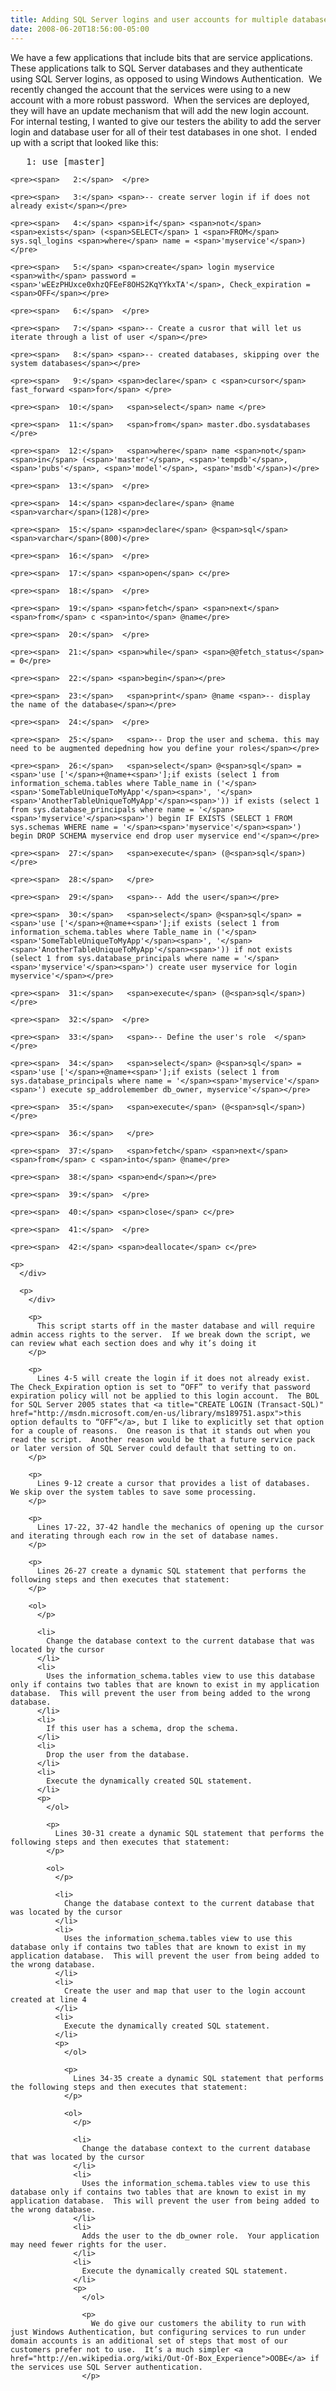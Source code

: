```yaml
---
title: Adding SQL Server logins and user accounts for multiple databases in one pass
date: 2008-06-20T18:56:00-05:00
---
```

We have a few applications that include bits that are service applications.  These applications talk to SQL Server databases and they authenticate using SQL Server logins, as opposed to using Windows Authentication.  We recently changed the account that the services were using to a new account with a more robust password.  When the services are deployed, they will have an update mechanism that will add the new login account.  For internal testing, I wanted to give our testers the ability to add the server login and database user for all of their test databases in one shot.  I ended up with a script that looked like this:

<div>
  <div>
    <pre><span>   1:</span> <span>use</span> [master]</pre>
    
    <pre><span>   2:</span>  </pre>
    
    <pre><span>   3:</span> <span>-- create server login if if does not already exist</span></pre>
    
    <pre><span>   4:</span> <span>if</span> <span>not</span> <span>exists</span> (<span>SELECT</span> 1 <span>FROM</span> sys.sql_logins <span>where</span> name = <span>'myservice'</span>) </pre>
    
    <pre><span>   5:</span> <span>create</span> login myservice <span>with</span> password = <span>'wEEzPHUxce0xhzQFEeF8OHS2KqYYkxTA'</span>, Check_expiration = <span>OFF</span></pre>
    
    <pre><span>   6:</span>  </pre>
    
    <pre><span>   7:</span> <span>-- Create a cusror that will let us iterate through a list of user </span></pre>
    
    <pre><span>   8:</span> <span>-- created databases, skipping over the system databases</span></pre>
    
    <pre><span>   9:</span> <span>declare</span> c <span>cursor</span> fast_forward <span>for</span> </pre>
    
    <pre><span>  10:</span>   <span>select</span> name </pre>
    
    <pre><span>  11:</span>   <span>from</span> master.dbo.sysdatabases </pre>
    
    <pre><span>  12:</span>   <span>where</span> name <span>not</span> <span>in</span> (<span>'master'</span>, <span>'tempdb'</span>, <span>'pubs'</span>, <span>'model'</span>, <span>'msdb'</span>)</pre>
    
    <pre><span>  13:</span>  </pre>
    
    <pre><span>  14:</span> <span>declare</span> @name <span>varchar</span>(128)</pre>
    
    <pre><span>  15:</span> <span>declare</span> @<span>sql</span> <span>varchar</span>(800)</pre>
    
    <pre><span>  16:</span>  </pre>
    
    <pre><span>  17:</span> <span>open</span> c</pre>
    
    <pre><span>  18:</span>  </pre>
    
    <pre><span>  19:</span> <span>fetch</span> <span>next</span> <span>from</span> c <span>into</span> @name</pre>
    
    <pre><span>  20:</span>  </pre>
    
    <pre><span>  21:</span> <span>while</span> <span>@@fetch_status</span> = 0</pre>
    
    <pre><span>  22:</span> <span>begin</span></pre>
    
    <pre><span>  23:</span>   <span>print</span> @name <span>-- display the name of the database</span></pre>
    
    <pre><span>  24:</span>  </pre>
    
    <pre><span>  25:</span>   <span>-- Drop the user and schema. this may need to be augmented depedning how you define your roles</span></pre>
    
    <pre><span>  26:</span>   <span>select</span> @<span>sql</span> = <span>'use ['</span>+@name+<span>'];if exists (select 1 from information_schema.tables where Table_name in ('</span><span>'SomeTableUniqueToMyApp'</span><span>', '</span><span>'AnotherTableUniqueToMyApp'</span><span>')) if exists (select 1 from sys.database_principals where name = '</span><span>'myservice'</span><span>') begin IF EXISTS (SELECT 1 FROM sys.schemas WHERE name = '</span><span>'myservice'</span><span>') begin DROP SCHEMA myservice end drop user myservice end'</span></pre>
    
    <pre><span>  27:</span>   <span>execute</span> (@<span>sql</span>)</pre>
    
    <pre><span>  28:</span>   </pre>
    
    <pre><span>  29:</span>   <span>-- Add the user</span></pre>
    
    <pre><span>  30:</span>   <span>select</span> @<span>sql</span> = <span>'use ['</span>+@name+<span>'];if exists (select 1 from information_schema.tables where Table_name in ('</span><span>'SomeTableUniqueToMyApp'</span><span>', '</span><span>'AnotherTableUniqueToMyApp'</span><span>')) if not exists (select 1 from sys.database_principals where name = '</span><span>'myservice'</span><span>') create user myservice for login myservice'</span></pre>
    
    <pre><span>  31:</span>   <span>execute</span> (@<span>sql</span>)</pre>
    
    <pre><span>  32:</span>  </pre>
    
    <pre><span>  33:</span>   <span>-- Define the user's role  </span></pre>
    
    <pre><span>  34:</span>   <span>select</span> @<span>sql</span> = <span>'use ['</span>+@name+<span>'];if exists (select 1 from sys.database_principals where name = '</span><span>'myservice'</span><span>') execute sp_addrolemember db_owner, myservice'</span></pre>
    
    <pre><span>  35:</span>   <span>execute</span> (@<span>sql</span>)</pre>
    
    <pre><span>  36:</span>   </pre>
    
    <pre><span>  37:</span>   <span>fetch</span> <span>next</span> <span>from</span> c <span>into</span> @name</pre>
    
    <pre><span>  38:</span> <span>end</span></pre>
    
    <pre><span>  39:</span>  </pre>
    
    <pre><span>  40:</span> <span>close</span> c</pre>
    
    <pre><span>  41:</span>  </pre>
    
    <pre><span>  42:</span> <span>deallocate</span> c</pre>
    
    <p>
      </div> 
      
      <p>
        </div> 
        
        <p>
          This script starts off in the master database and will require admin access rights to the server.  If we break down the script, we can review what each section does and why it’s doing it
        </p>
        
        <p>
          Lines 4-5 will create the login if it does not already exist.  The Check_Expiration option is set to “OFF” to verify that password expiration policy will not be applied to this login account.  The BOL for SQL Server 2005 states that <a title="CREATE LOGIN (Transact-SQL)" href="http://msdn.microsoft.com/en-us/library/ms189751.aspx">this option defaults to “OFF”</a>, but I like to explicitly set that option for a couple of reasons.  One reason is that it stands out when you read the script.  Another reason would be that a future service pack or later version of SQL Server could default that setting to on.
        </p>
        
        <p>
          Lines 9-12 create a cursor that provides a list of databases.  We skip over the system tables to save some processing.
        </p>
        
        <p>
          Lines 17-22, 37-42 handle the mechanics of opening up the cursor and iterating through each row in the set of database names.
        </p>
        
        <p>
          Lines 26-27 create a dynamic SQL statement that performs the following steps and then executes that statement:
        </p>
        
        <ol>
          </p> 
          
          <li>
            Change the database context to the current database that was located by the cursor
          </li>
          <li>
            Uses the information_schema.tables view to use this database only if contains two tables that are known to exist in my application database.  This will prevent the user from being added to the wrong database.
          </li>
          <li>
            If this user has a schema, drop the schema.
          </li>
          <li>
            Drop the user from the database.
          </li>
          <li>
            Execute the dynamically created SQL statement.
          </li>
          <p>
            </ol> 
            
            <p>
              Lines 30-31 create a dynamic SQL statement that performs the following steps and then executes that statement:
            </p>
            
            <ol>
              </p> 
              
              <li>
                Change the database context to the current database that was located by the cursor
              </li>
              <li>
                Uses the information_schema.tables view to use this database only if contains two tables that are known to exist in my application database.  This will prevent the user from being added to the wrong database.
              </li>
              <li>
                Create the user and map that user to the login account created at line 4
              </li>
              <li>
                Execute the dynamically created SQL statement.
              </li>
              <p>
                </ol> 
                
                <p>
                  Lines 34-35 create a dynamic SQL statement that performs the following steps and then executes that statement:
                </p>
                
                <ol>
                  </p> 
                  
                  <li>
                    Change the database context to the current database that was located by the cursor
                  </li>
                  <li>
                    Uses the information_schema.tables view to use this database only if contains two tables that are known to exist in my application database.  This will prevent the user from being added to the wrong database.
                  </li>
                  <li>
                    Adds the user to the db_owner role.  Your application may need fewer rights for the user.
                  </li>
                  <li>
                    Execute the dynamically created SQL statement.
                  </li>
                  <p>
                    </ol> 
                    
                    <p>
                      We do give our customers the ability to run with just Windows Authentication, but configuring services to run under domain accounts is an additional set of steps that most of our customers prefer not to use.  It’s a much simpler <a href="http://en.wikipedia.org/wiki/Out-Of-Box_Experience">OOBE</a> if the services use SQL Server authentication.
                    </p>
